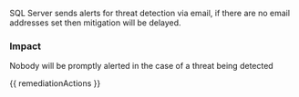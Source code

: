 
SQL Server sends alerts for threat detection via email, if there are no email addresses set then mitigation will be delayed.

### Impact
Nobody will be promptly alerted in the case of a threat being detected

<!-- DO NOT CHANGE -->
{{ remediationActions }}


